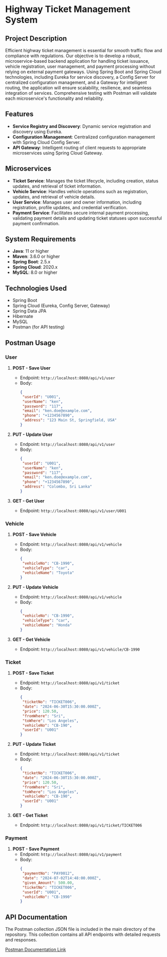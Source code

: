 # Highway Ticket Management System

## Project Description

Efficient highway ticket management is essential for smooth traffic flow and compliance with regulations. Our objective is to develop a robust, microservice-based backend application for handling ticket issuance, vehicle registration, user management, and payment processing without relying on external payment gateways. Using Spring Boot and Spring Cloud technologies, including Eureka for service discovery, a Config Server for centralized configuration management, and a Gateway for intelligent routing, the application will ensure scalability, resilience, and seamless integration of services. Comprehensive testing with Postman will validate each microservice's functionality and reliability.

## Features

- **Service Registry and Discovery**: Dynamic service registration and discovery using Eureka.
- **Configuration Management**: Centralized configuration management with Spring Cloud Config Server.
- **API Gateway**: Intelligent routing of client requests to appropriate microservices using Spring Cloud Gateway.

## Microservices

- **Ticket Service**: Manages the ticket lifecycle, including creation, status updates, and retrieval of ticket information.
- **Vehicle Service**: Handles vehicle operations such as registration, updates, and retrieval of vehicle details.
- **User Service**: Manages user and owner information, including registration, profile updates, and credential verification.
- **Payment Service**: Facilitates secure internal payment processing, validating payment details and updating ticket statuses upon successful payment confirmation.

## System Requirements

- **Java**: 11 or higher
- **Maven**: 3.6.0 or higher
- **Spring Boot**: 2.5.x
- **Spring Cloud**: 2020.x
- **MySQL**: 8.0 or higher

## Technologies Used

- Spring Boot
- Spring Cloud (Eureka, Config Server, Gateway)
- Spring Data JPA
- Hibernate
- MySQL
- Postman (for API testing)

## Postman Usage

### User

1. **POST - Save User**
    - Endpoint: `http://localhost:8080/api/v1/user`
    - Body:
      ```json
      {
       "userId": "U001",
       "userName": "ken",
       "password": "117",
       "email": "ken.doe@example.com",
       "phone": "+1234567890",
       "address": "123 Main St, Springfield, USA"
      }
      ```

2. **PUT - Update User**
    - Endpoint: `http://localhost:8080/api/v1/user`
    - Body:
      ```json
      {
       "userId": "U001",
       "userName": "ken",
       "password": "117",
       "email": "ken.doe@example.com",
       "phone": "+1234567890",
       "address": "Colombo, Sri Lanka"
      }
      ```

3. **GET - Get User**
    - Endpoint: `http://localhost:8080/api/v1/user/U001`

### Vehicle

1. **POST - Save Vehicle**
    - Endpoint: `http://localhost:8080/api/v1/vehicle`
    - Body:
      ```json
      {
       "vehicleNo": "CB-1990",
       "vehicleType": "car",
       "vehicleName": "Toyota"
      }
      ```

2. **PUT - Update Vehicle**
    - Endpoint: `http://localhost:8080/api/v1/vehicle`
    - Body:
      ```json
      {
       "vehicleNo": "CB-1990",
       "vehicleType": "car",
       "vehicleName": "Honda"
      }
      ```

3. **GET - Get Vehicle**
    - Endpoint: `http://localhost:8080/api/v1/vehicle/CB-1990`

### Ticket

1. **POST - Save Ticket**
    - Endpoint: `http://localhost:8080/api/v1/ticket`
    - Body:
      ```json
      {
       "ticketNo": "TICKET006",
       "date": "2024-06-30T15:30:00.000Z",
       "price": 120.50,
       "fromWhere": "Sri",
       "toWhere": "Los Angeles",
       "vehicleNo": "CB-190",
       "userId": "U001"
      }
      ```

2. **PUT - Update Ticket**
    - Endpoint: `http://localhost:8080/api/v1/ticket`
    - Body:
      ```json
      {
       "ticketNo": "TICKET006",
       "date": "2024-06-30T15:30:00.000Z",
       "price": 120.50,
       "fromWhere": "Sri",
       "toWhere": "Los Angeles",
       "vehicleNo": "CB-190",
       "userId": "U001"
      }
      ```

3. **GET - Get Ticket**
    - Endpoint: `http://localhost:8080/api/v1/ticket/TICKET006`

### Payment

1. **POST - Save Payment**
    - Endpoint: `http://localhost:8080/api/v1/payment`
    - Body:
      ```json
      {
       "paymentNo": "PAY0012",
       "date": "2024-07-02T14:48:00.000Z",
       "given_Amount": 500.00,
       "ticketNo": "TICKET006",
       "userId": "U001",
       "vehicleNo": "CB-1990"
      }
      ```

## API Documentation

The Postman collection JSON file is included in the main directory of the repository. This collection contains all API endpoints with detailed requests and responses.

[Postman Documentation Link](https://documenter.getpostman.com/view/30897079/2sA3dxEXmE)

